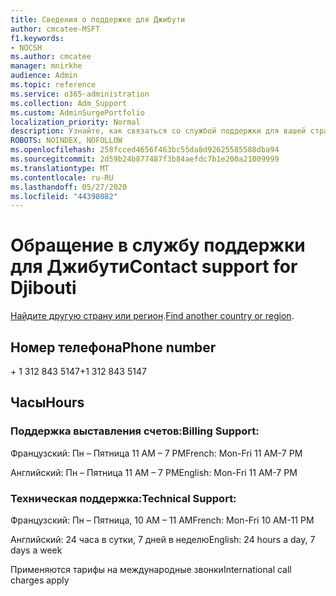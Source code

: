 ```yaml
---
title: Сведения о поддержке для Джибути
author: cmcatee-MSFT
f1.keywords:
- NOCSH
ms.author: cmcatee
manager: mnirkhe
audience: Admin
ms.topic: reference
ms.service: o365-administration
ms.collection: Adm_Support
ms.custom: AdminSurgePortfolio
localization_priority: Normal
description: Узнайте, как связаться со службой поддержки для вашей страны или региона.
ROBOTS: NOINDEX, NOFOLLOW
ms.openlocfilehash: 258fcced4656f463bc55da8d92625585588dba94
ms.sourcegitcommit: 2d59b24b877487f3b84aefdc7b1e200a21009999
ms.translationtype: MT
ms.contentlocale: ru-RU
ms.lasthandoff: 05/27/2020
ms.locfileid: "44398082"
---
```

# <a name="contact-support-for-djibouti"></a><span data-ttu-id="194e0-103">Обращение в службу поддержки для Джибути</span><span class="sxs-lookup"><span data-stu-id="194e0-103">Contact support for Djibouti</span></span>

<span data-ttu-id="194e0-104">[Найдите другую страну или регион](../contact-support-for-business-products.md).</span><span class="sxs-lookup"><span data-stu-id="194e0-104">[Find another country or region](../contact-support-for-business-products.md).</span></span>

## <a name="phone-number"></a><span data-ttu-id="194e0-105">Номер телефона</span><span class="sxs-lookup"><span data-stu-id="194e0-105">Phone number</span></span>
<span data-ttu-id="194e0-106">+ 1 312 843 5147</span><span class="sxs-lookup"><span data-stu-id="194e0-106">+1 312 843 5147</span></span>

## <a name="hours"></a><span data-ttu-id="194e0-107">Часы</span><span class="sxs-lookup"><span data-stu-id="194e0-107">Hours</span></span>
### <a name="billing-support"></a><span data-ttu-id="194e0-108">Поддержка выставления счетов:</span><span class="sxs-lookup"><span data-stu-id="194e0-108">Billing Support:</span></span>

<span data-ttu-id="194e0-109">Французский: Пн – Пятница 11 AM – 7 PM</span><span class="sxs-lookup"><span data-stu-id="194e0-109">French: Mon-Fri 11 AM-7 PM</span></span>

<span data-ttu-id="194e0-110">Английский: Пн – Пятница 11 AM – 7 PM</span><span class="sxs-lookup"><span data-stu-id="194e0-110">English: Mon-Fri 11 AM-7 PM</span></span>

### <a name="technical-support"></a><span data-ttu-id="194e0-111">Техническая поддержка:</span><span class="sxs-lookup"><span data-stu-id="194e0-111">Technical Support:</span></span>

<span data-ttu-id="194e0-112">Французский: Пн – Пятница, 10 AM – 11 AM</span><span class="sxs-lookup"><span data-stu-id="194e0-112">French: Mon-Fri 10 AM-11 PM</span></span>

<span data-ttu-id="194e0-113">Английский: 24 часа в сутки, 7 дней в неделю</span><span class="sxs-lookup"><span data-stu-id="194e0-113">English: 24 hours a day, 7 days a week</span></span>

<span data-ttu-id="194e0-114">Применяются тарифы на международные звонки</span><span class="sxs-lookup"><span data-stu-id="194e0-114">International call charges apply</span></span>

